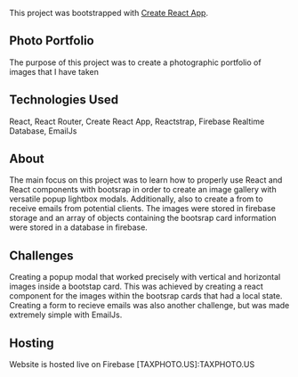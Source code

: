 This project was bootstrapped with [Create React App](https://github.com/facebook/create-react-app).

## Photo Portfolio

The purpose of this project was to create a photographic portfolio of images that I have taken

## Technologies Used

React, React Router, Create React App, Reactstrap, Firebase Realtime Database, EmailJs

## About

The main focus on this project was to learn how to properly use React and React components with bootsrap in order to create an image gallery with versatile popup lightbox modals. Additionally, also to create a from to receive emails from potential clients. The images were stored in firebase storage and an array of objects containing the bootsrap card information were stored in a database in firebase. 

## Challenges

Creating a popup modal that worked precisely with vertical and horizontal images inside a bootstap card. This was achieved by creating a react component for the images within the bootsrap cards that had a local state. Creating a form to recieve emails was also another challenge, but was made extremely simple with EmailJs.

## Hosting

Website is hosted live on Firebase [TAXPHOTO.US]:TAXPHOTO.US 

